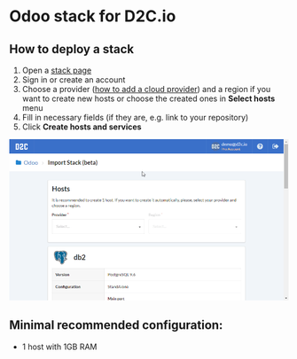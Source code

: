 # Odoo stack for D2C.io

## How to deploy a stack

1. Open a [stack page](https://panel.d2c.io/?import=https://github.com/d2cio/odoo-stack/archive/master.zip)
2. Sign in or create an account
3. Choose a provider ([how to add a cloud provider](https://docs.d2c.io/getting-started/cloud-providers/)) and a region if you want to create new hosts or choose the created ones in **Select hosts** menu
3. Fill in necessary fields (if they are, e.g. link to your repository)
4. Click **Create hosts and services**

[![How to deploy a stack](https://github.com/mastappl/images/blob/master/odoo-stack.gif)][1]

## Minimal recommended configuration:

- 1 host with 1GB RAM

[1]: https://youtu.be/xdn5pxt1Mi4
